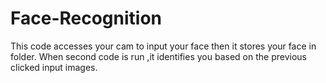 # Face-Recognition
This code accesses your cam to input your face then it stores your face in folder. When second code is run ,it identifies you based on the previous clicked input images.  
